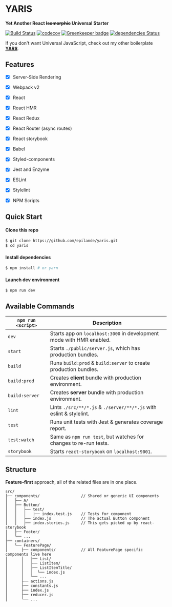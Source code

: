 # YARIS
**Yet Another React ~~Isomorphic~~ Universal Starter**

[![Build Status](https://travis-ci.org/epilande/yaris.svg?branch=master)](https://travis-ci.org/epilande/yaris)
[![codecov](https://codecov.io/gh/epilande/yaris/branch/master/graph/badge.svg)](https://codecov.io/gh/epilande/yaris)
[![Greenkeeper badge](https://badges.greenkeeper.io/epilande/yaris.svg)](https://greenkeeper.io/)
[![dependencies Status](https://david-dm.org/epilande/yaris/status.svg)](https://david-dm.org/epilande/yaris)

If you don't want Universal JavaScript, check out my other boilerplate **[YARS](https://github.com/epilande/yars)**.


## Features
- [X] Server-Side Rendering
- [X] Webpack v2
- [X] React
- [X] React HMR
- [X] React Redux
- [X] React Router (async routes)
- [X] React storybook
- [X] Babel
- [X] Styled-components
- [X] Jest and Enzyme
- [X] ESLint
- [X] Stylelint
- [X] NPM Scripts


## Quick Start

#### Clone this repo

```bash
$ git clone https://github.com/epilande/yaris.git
$ cd yaris
```

#### Install dependencies

```bash
$ npm install # or yarn
```

#### Launch dev environment

```bash
$ npm run dev
```


## Available Commands
|`npm run <script>`|Description|
|------------------|-----------|
|`dev`|Starts app on `localhost:3000` in development mode with HMR enabled.|
|`start`|Starts `./public/server.js`, which has production bundles.|
|`build`|Runs `build:prod` & `build:server` to create production bundles.|
|`build:prod`|Creates **client** bundle with production environment.|
|`build:server`|Creates **server** bundle with production environment.|
|`lint`|Lints `./src/**/*.js` & `./server/**/*.js` with eslint & stylelint.|
|`test`|Runs unit tests with Jest & generates coverage report.|
|`test:watch`|Same as `npm run test`, but watches for changes to re-run tests.|
|`storybook`|Starts `react-storybook` on `localhost:9001`.|


## Structure
**Feature-first** approach, all of the related files are in one place.

```
src/
├── components/                  // Shared or generic UI components
│   ├── A/
│   ├── Button/
│   │   ├── test/
│   │   │   ├── index.test.js    // Tests for component
│   │   ├── index.js             // The actual Button component
│   │   ├── index.stories.js     // This gets picked up by react-storybook
│   ├── Footer/
│   └── ...
├── containers/
│   └── FeaturePage/
│      ├── components/           // All FeaturePage specific components live here
│      │   ├── List/
│      │   ├── ListItem/
│      │   ├── ListItemTitle/
│      │   │  └── index.js
│      │   └── ...
│      ├── actions.js
│      ├── constants.js
│      ├── index.js
│      ├── reducer.js
│      └── ...
```
